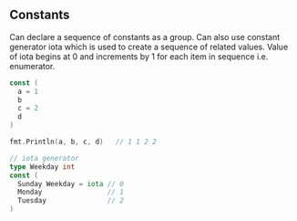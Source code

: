 ## Constants

Can declare a sequence of constants as a group. Can also use constant generator iota which is used to create a sequence of related values. Value of iota begins at 0 and increments by 1 for each item in sequence i.e. enumerator.

```go
const (
  a = 1
  b
  c = 2
  d
)

fmt.Println(a, b, c, d)   // 1 1 2 2

// iota generator
type Weekday int
const (
  Sunday Weekday = iota // 0
  Monday                // 1
  Tuesday               // 2
)
```
